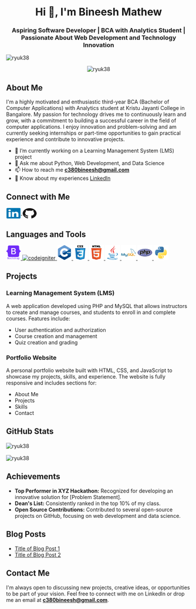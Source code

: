 <h1 align="center">Hi 👋, I'm Bineesh Mathew</h1>
<h3 align="center">Aspiring Software Developer | BCA with Analytics Student | Passionate About Web Development and Technology Innovation</h3>

<p align="left"> 
  <img src="https://komarev.com/ghpvc/?username=ryuk38&label=Profile%20views&color=0e75b6&style=flat" alt="ryuk38" /> 
</p>

<p align="center">
  <img src="https://github-readme-streak-stats.herokuapp.com/?user=ryuk38&theme=light" alt="ryuk38" />
</p>

## About Me

I'm a highly motivated and enthusiastic third-year BCA (Bachelor of Computer Applications) with Analytics student at Kristu Jayanti College in Bangalore. My passion for technology drives me to continuously learn and grow, with a commitment to building a successful career in the field of computer applications. I enjoy innovation and problem-solving and am currently seeking internships or part-time opportunities to gain practical experience and contribute to innovative projects.

- 🌱 I’m currently working on a Learning Management System (LMS) project
- 💬 Ask me about Python, Web Development, and Data Science
- 📫 How to reach me **c380bineesh@gmail.com**
- 📄 Know about my experiences [LinkedIn](https://www.linkedin.com/in/your-linkedin-profile/)

## Connect with Me

<p align="left">
  <a href="https://www.linkedin.com/in/your-linkedin-profile/" target="_blank">
    <img align="center" src="https://raw.githubusercontent.com/devicons/devicon/master/icons/linkedin/linkedin-original.svg" alt="linkedin" height="30" width="40" />
  </a>
  <a href="https://github.com/ryuk38" target="_blank">
    <img align="center" src="https://raw.githubusercontent.com/devicons/devicon/master/icons/github/github-original.svg" alt="github" height="30" width="40" />
  </a>
</p>

## Languages and Tools

<p align="left"> 
  <a href="https://getbootstrap.com" target="_blank" rel="noreferrer"> 
    <img src="https://raw.githubusercontent.com/devicons/devicon/master/icons/bootstrap/bootstrap-plain-wordmark.svg" alt="bootstrap" width="40" height="40"/> 
  </a> 
  <a href="https://codeigniter.com" target="_blank" rel="noreferrer"> 
    <img src="https://cdn.worldvectorlogo.com/logos/codeigniter.svg" alt="codeigniter" width="40" height="40"/> 
  </a> 
  <a href="https://www.w3schools.com/cpp/" target="_blank" rel="noreferrer"> 
    <img src="https://raw.githubusercontent.com/devicons/devicon/master/icons/cplusplus/cplusplus-original.svg" alt="cplusplus" width="40" height="40"/> 
  </a> 
  <a href="https://www.w3schools.com/css/" target="_blank" rel="noreferrer"> 
    <img src="https://raw.githubusercontent.com/devicons/devicon/master/icons/css3/css3-original-wordmark.svg" alt="css3" width="40" height="40"/> 
  </a> 
  <a href="https://www.w3.org/html/" target="_blank" rel="noreferrer"> 
    <img src="https://raw.githubusercontent.com/devicons/devicon/master/icons/html5/html5-original-wordmark.svg" alt="html5" width="40" height="40"/> 
  </a> 
  <a href="https://www.java.com" target="_blank" rel="noreferrer"> 
    <img src="https://raw.githubusercontent.com/devicons/devicon/master/icons/java/java-original.svg" alt="java" width="40" height="40"/> 
  </a> 
  <a href="https://www.mysql.com/" target="_blank" rel="noreferrer"> 
    <img src="https://raw.githubusercontent.com/devicons/devicon/master/icons/mysql/mysql-original-wordmark.svg" alt="mysql" width="40" height="40"/> 
  </a> 
  <a href="https://www.php.net" target="_blank" rel="noreferrer"> 
    <img src="https://raw.githubusercontent.com/devicons/devicon/master/icons/php/php-original.svg" alt="php" width="40" height="40"/> 
  </a> 
  <a href="https://www.python.org" target="_blank" rel="noreferrer"> 
    <img src="https://raw.githubusercontent.com/devicons/devicon/master/icons/python/python-original.svg" alt="python" width="40" height="40"/> 
  </a> 
</p>

## Projects

### Learning Management System (LMS)
A web application developed using PHP and MySQL that allows instructors to create and manage courses, and students to enroll in and complete courses. Features include:
- User authentication and authorization
- Course creation and management
- Quiz creation and grading

### Portfolio Website
A personal portfolio website built with HTML, CSS, and JavaScript to showcase my projects, skills, and experience. The website is fully responsive and includes sections for:
- About Me
- Projects
- Skills
- Contact

## GitHub Stats

<p>
  <img align="center" src="https://github-readme-stats.vercel.app/api?username=ryuk38&show_icons=true&locale=en" alt="ryuk38" />
</p>

<p>
  <img align="center" src="https://github-readme-stats.vercel.app/api/top-langs?username=ryuk38&show_icons=true&locale=en&layout=compact" alt="ryuk38" />
</p>

## Achievements

- **Top Performer in XYZ Hackathon:** Recognized for developing an innovative solution for [Problem Statement].
- **Dean's List:** Consistently ranked in the top 10% of my class.
- **Open Source Contributions:** Contributed to several open-source projects on GitHub, focusing on web development and data science.

## Blog Posts

- [Title of Blog Post 1](https://your-blog-link.com/post-1)
- [Title of Blog Post 2](https://your-blog-link.com/post-2)

## Contact Me

I'm always open to discussing new projects, creative ideas, or opportunities to be part of your vision. Feel free to connect with me on LinkedIn or drop me an email at **c380bineesh@gmail.com**.
